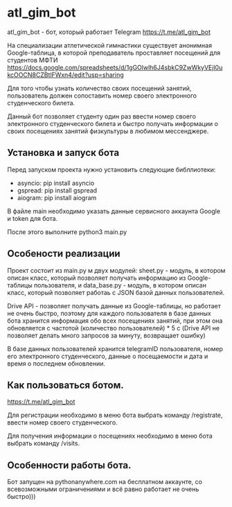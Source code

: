 # atl_gim_bot

atl_gim_bot - бот, который работает Telegram https://t.me/atl_gim_bot

На специализации атлетической гимнастики существует анонимная Google-таблица, в которой преподаватель проставляет посещений для студентов МФТИ  https://docs.google.com/spreadsheets/d/1gGOlwlh6J4sbkC9ZwWkyVEjl0ukcOOCN8CZBtlFWxn4/edit?usp=sharing

Для того чтобы узнать количество своих посещений занятий, пользователь должен сопоставить номер своего электронного студенческого билета. 

Данный бот позволяет cтуденту один раз ввести номер своего электронного студенческого билета и быстро получать информации о своих посещениях  занятий физкультуры в любимом мессенджере.

## Установка и запуск бота
Перед запуском проекта нужно установить следующие библлиотеки:

- asyncio: pip install asyncio
- gspread: pip install gspread
- aiogram: pip install aiogram

В файле main необходимо указать данные сервисного аккаунта Google и token для бота.

После этого выполните python3 main.py

## Особености реализации

Проект состоит из main.py м двух модулей: sheet.py - модуль, в котором описан класс, который позволяет получать информацию из Google-таблицы пользователя, и data_base.py - модуль, в котором описан класс, который позволяет работаь с JSON базой данных пользователей. 

Drive API - позволяет получать данные из Google-таблицы, но работает не очень быстро, поэтому для каждого пользователя в базе данных бота хранится информация обо всех посещениях занятий, при этом она обновляется с частотой (количество пользователей) * 5 с (Drive API не позволяет делать много запросов за минуту, возвращает ошибку)

В базе данных пользователей хранится telegramID пользователя, номер его электронного студенческого, данные о посещаемости и дата и время о последнем обновлении.

## Как пользоваться ботом. 

https://t.me/atl_gim_bot

Для регистрации необходимо в меню бота выбрать команду /registrate, ввести номер своего студенческого. 

Для получения информации о посещениях необходимо в меню бота выбрать команду /visits.

## Особенности работы бота.

Бот запущен на pythonanywhere.com на бесплатном аккаунте, со всевозможными ограничениями и всё равно работает не очень быстро)))


